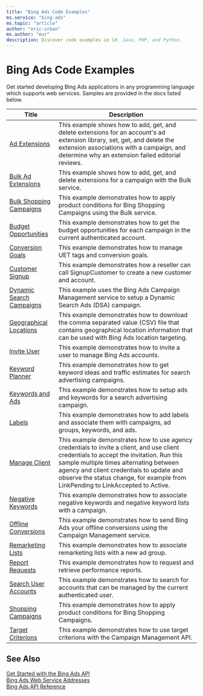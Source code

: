 ```yaml
---
title: "Bing Ads Code Examples"
ms.service: "bing-ads"
ms.topic: "article"
author: "eric-urban"
ms.author: "eur"
description: Discover code examples in C#, Java, PHP, and Python.
---
```

# Bing Ads Code Examples
Get started developing Bing Ads applications in any programming language which supports web services. Samples are provided in the docs listed below.

|Title|Description|
|-----|-----|
|[Ad Extensions](./code-example-ad-extensions.md)|This example shows how to add, get, and delete extensions for an account's ad extension library, set, get, and delete the extension associations with a campaign, and determine why an extension failed editorial reviews.|
|[Bulk Ad Extensions](./code-example-bulk-ad-extensions.md)|This example shows how to add, get, and delete extensions for a campaign with the Bulk service.|
|[Bulk Shopping Campaigns](./code-example-bulk-shopping-campaigns.md)|This example demonstrates how to apply product conditions for Bing Shopping Campaigns using the Bulk service.|
|[Budget Opportunities](./code-example-budget-opportunities.md)|This example demonstrates how to get the budget opportunities for each campaign in the current authenticated account.|
|[Conversion Goals](./code-example-conversion-goals.md)|This example demonstrates how to manage UET tags and conversion goals.|
|[Customer Signup](./code-example-customer-signup.md)|This example demonstrates how a reseller can call SignupCustomer to create a new customer and account.|
|[Dynamic Search Campaigns](./code-example-dynamic-search-campaigns.md)|This example uses the Bing Ads Campaign Management service to setup a Dynamic Search Ads (DSA) campaign.|
|[Geographical Locations](./code-example-geographical-locations.md)|This example demonstrates how to download the comma separated value (CSV) file that contains geographical location information that can be used with Bing Ads location targeting.|
|[Invite User](./code-example-invite-user.md)|This example demonstrates how to invite a user to manage Bing Ads accounts.|
|[Keyword Planner](./code-example-keyword-planner.md)|This example demonstrates how to get keyword ideas and traffic estimates for search advertising campaigns.|
|[Keywords and Ads](./code-example-keywords-ads.md)|This example demonstrates how to setup ads and keywords for a search advertising campaign.|
|[Labels](./code-example-labels.md)|This example demonstrates how to add labels and associate them with campaigns, ad groups, keywords, and ads.|
|[Manage Client](./code-example-manage-client.md)|This example demonstrates how to use agency credentials to invite a client, and use client credentials to accept the invitation. Run this sample multiple times alternating between agency and client credentials to update and observe the status change, for example from LinkPending to LinkAccepted to Active. |
|[Negative Keywords](./code-example-negative-keywords.md)|This example demonstrates how to associate negative keywords and negative keyword lists with a campaign.|
|[Offline Conversions](./code-example-offline-conversions.md)|This example demonstrates how to send Bing Ads your offline conversions using the Campaign Management service.|
|[Remarketing Lists](./code-example-remarketing-lists.md)|This example demonstrates how to associate remarketing lists with a new ad group.|
|[Report Requests](./code-example-report-requests.md)|This example demonstrates how to request and retrieve performance reports.|
|[Search User Accounts](./code-example-search-user-accounts.md)|This example demonstrates how to search for accounts that can be managed by the current authenticated user.|
|[Shopping Campaigns](./code-example-shopping-campaigns.md)|This example demonstrates how to apply product conditions for Bing Shopping Campaigns.|
|[Target Criterions](./code-example-target-criterions.md)|This example demonstrates how to use target criterions with the Campaign Management API.|

## See Also
[Get Started with the Bing Ads API](../guides/get-started.md)  
[Bing Ads Web Service Addresses](../guides/web-service-addresses.md)  
[Bing Ads API Reference](../guides/reference.md)  
